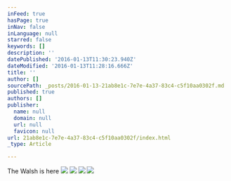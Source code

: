 ```yaml
---
inFeed: true
hasPage: true
inNav: false
inLanguage: null
starred: false
keywords: []
description: ''
datePublished: '2016-01-13T11:30:23.940Z'
dateModified: '2016-01-13T11:28:16.666Z'
title: ''
author: []
sourcePath: _posts/2016-01-13-21ab8e1c-7e7e-4a37-83c4-c5f10aa0302f.md
published: true
authors: []
publisher:
  name: null
  domain: null
  url: null
  favicon: null
url: 21ab8e1c-7e7e-4a37-83c4-c5f10aa0302f/index.html
_type: Article

---
```

The Walsh is here
![](https://the-grid-user-content.s3-us-west-2.amazonaws.com/835915a0-015a-472c-ab19-50b0b0e01d70.jpg)
![](https://the-grid-user-content.s3-us-west-2.amazonaws.com/3c3bd339-8ad1-4d14-90b8-9fc4e1bbb9b6.jpg)
![](https://the-grid-user-content.s3-us-west-2.amazonaws.com/5ec9e2f0-3939-47e3-a1b8-cfad193ff207.jpg)
![](https://the-grid-user-content.s3-us-west-2.amazonaws.com/87bfbcb3-0db3-4981-ba97-69b8038c5194.jpg)